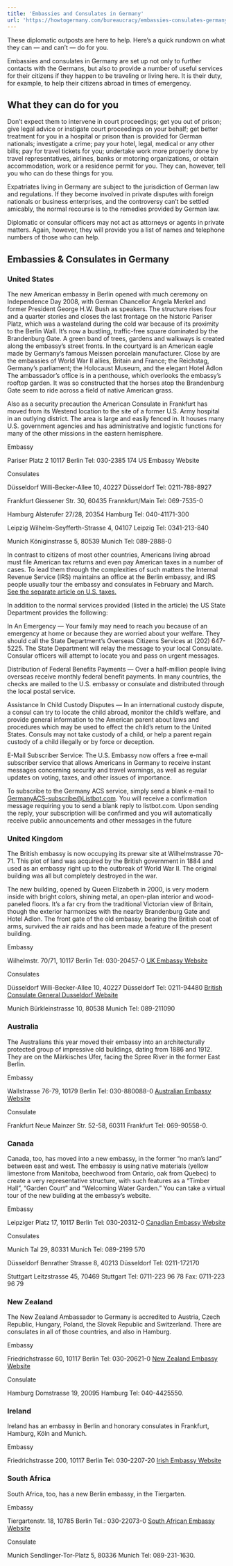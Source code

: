 ```yaml
---
title: 'Embassies and Consulates in Germany'
url: 'https://howtogermany.com/bureaucracy/embassies-consulates-germany/'
---
```


These diplomatic outposts are here to help. Here’s a quick rundown on what they can — and can’t — do for you.

Embassies and consulates in Germany are set up not only to further contacts with the Germans, but also to provide a number of useful services for their citizens if they happen to be traveling or living here. It is their duty, for example, to help their citizens abroad in times of emergency.

## What they can do for you
Don’t expect them to intervene in court proceedings; get you out of prison; give legal advice or instigate court proceedings on your behalf; get better treatment for you in a hospital or prison than is provided for German nationals; investigate a crime; pay your hotel, legal, medical or any other bills; pay for travel tickets for you; undertake work more properly done by travel representatives, airlines, banks or motoring organizations, or obtain accommodation, work or a residence permit for you. They can, however, tell you who can do these things for you.

Expatriates living in Germany are subject to the jurisdiction of German law and regulations. If they become involved in private disputes with foreign nationals or business enterprises, and the controversy can’t be settled amicably, the normal recourse is to the remedies provided by German law.

Diplomatic or consular officers may not act as attorneys or agents in private matters. Again, however, they will provide you a list of names and telephone numbers of those who can help.


## Embassies & Consulates in Germany

### United States

The new American embassy in Berlin opened with much ceremony on Independence Day 2008, with German Chancellor Angela Merkel and former President George H.W. Bush as speakers. The structure rises four and a quarter stories and closes the last frontage on the historic Pariser Platz, which was a wasteland during the cold war because of its proximity to the Berlin Wall. It’s now a bustling, traffic-free square dominated by the Brandenburg Gate. A green band of trees, gardens and walkways is created along the embassy’s street fronts. In the courtyard is an American eagle made by Germany’s famous Meissen porcelain manufacturer. Close by are the embassies of World War II allies, Britain and France; the Reichstag, Germany’s parliament; the Holocaust Museum, and the elegant Hotel Adlon The ambassador’s office is in a penthouse, which overlooks the embassy’s rooftop garden. It was so constructed that the horses atop the Brandenburg Gate seem to ride across a field of native American grass.

Also as a security precaution the American Consulate in Frankfurt has moved from its Westend location to the site of a former U.S. Army hospital in an outlying district. The area is large and easily fenced in. It houses many U.S. government agencies and has administrative and logistic functions for many of the other missions in the eastern hemisphere.

Embassy

Pariser Platz 2
10117 Berlin
Tel: 030-2385 174
US Embassy Website

Consulates

Düsseldorf
Willi-Becker-Allee 10, 40227 Düsseldorf
Tel: 0211-788-8927

Frankfurt
Giessener Str. 30, 60435 Frannkfurt/Main
Tel: 069-7535-0

Hamburg
Alsterufer 27/28, 20354 Hamburg
Tel: 040-41171-300

Leipzig
Wilhelm-Seyfferth-Strasse 4, 04107 Leipzig
Tel: 0341-213-840

Munich
Königinstrasse 5, 80539 Munich
Tel: 089-2888-0

In contrast to citizens of most other countries, Americans living abroad must file American tax returns and even pay American taxes in a number of cases. To lead them through the complexities of such matters the Internal Revenue Service (IRS) maintains an office at the Berlin embassy, and IRS people usually tour the embassy and consulates in February and March. [See the separate article on U.S. taxes.](https://howtogermany.com/pages/ustaxes.html)

In addition to the normal services provided (listed in the article) the US State Department provides the following:

In An Emergency — Your family may need to reach you because of an emergency at home or because they are worried about your welfare. They should call the State Department’s Overseas Citizens Services at (202) 647-5225. The State Department will relay the message to your local Consulate. Consular officers will attempt to locate you and pass on urgent messages.

Distribution of Federal Benefits Payments — Over a half-million people living overseas receive monthly federal benefit payments. In many countries, the checks are mailed to the U.S. embassy or consulate and distributed through the local postal service.

Assistance In Child Custody Disputes — In an international custody dispute, a consul can try to locate the child abroad, monitor the child’s welfare, and provide general information to the American parent about laws and procedures which may be used to effect the child’s return to the United States. Consuls may not take custody of a child, or help a parent regain custody of a child illegally or by force or deception.

E-Mail Subscriber Service: The U.S. Embassy now offers a free e-mail subscriber service that allows Americans in Germany to receive instant messages concerning security and travel warnings, as well as regular updates on voting, taxes, and other issues of importance.

To subscribe to the Germany ACS service, simply send a blank e-mail to GermanyACS-subscribe@Listbot.com. You will receive a confirmation message requiring you to send a blank reply to listbot.com. Upon sending the reply, your subscription will be confirmed and you will automatically receive public announcements and other messages in the future

### United Kingdom

The British embassy is now occupying its prewar site at Wilhelmstrasse 70-71. This plot of land was acquired by the British government in 1884 and used as an embassy right up to the outbreak of World War II. The original building was all but completely destroyed in the war.

The new building, opened by Queen Elizabeth in 2000, is very modern inside with bright colors, shining metal, an open-plan interior and wood-paneled floors. It’s a far cry from the traditional Victorian view of Britain, though the exterior harmonizes with the nearby Brandenburg Gate and Hotel Adlon. The front gate of the old embassy, bearing the British coat of arms, survived the air raids and has been made a feature of the present building.

Embassy

Wilhelmstr. 70/71, 10117 Berlin
Tel: 030-20457-0
[UK Embassy Website](https://www.gov.uk/government/world/organisations/british-embassy-berlin)

Consulates

Düsseldorf
Willi-Becker-Allee 10, 40227 Düsseldorf
Tel: 0211-94480
[British Consulate General Dusseldorf Website](https://www.gov.uk/world/organisations/british-consulate-general-dusseldorf)

Munich
Bürkleinstrasse 10, 80538 Munich
Tel: 089-211090

### Australia

The Australians this year moved their embassy into an architecturally protected group of impressive old buildings, dating from 1886 and 1912. They are on the Märkisches Ufer, facing the Spree River in the former East Berlin.

Embassy

Wallstrasse 76-79, 10179 Berlin
Tel: 030-880088-0
[Australian Embassy Website](http://www.germany.embassy.gov.au/beln/home.html)

Consulate

Frankfurt
Neue Mainzer Str. 52-58, 60311 Frankfurt
Tel: 069-90558-0.

### Canada

Canada, too, has moved into a new embassy, in the former “no man’s land” between east and west. The embassy is using native materials (yellow limestone from Manitoba, beechwood from Ontario, oak from Quebec) to create a very representative structure, with such features as a “Timber Hall”, “Garden Court” and “Welcoming Water Garden.” You can take a virtual tour of the new building at the embassy’s website.

Embassy

Leipziger Platz 17, 10117 Berlin
Tel: 030-20312-0
[Canadian Embassy Website](http://www.canadainternational.gc.ca/germany-allemagne/index.aspx?lang=eng)

Consulates

Munich
Tal 29, 80331 Munich
Tel: 089-2199 570

Düsseldorf
Benrather Strasse 8, 40213 Düsseldorf
Tel: 0211-172170

Stuttgart
Leitzstrasse 45, 70469 Stuttgart
Tel: 0711-223 96 78
Fax: 0711-223 96 79

### New Zealand

The New Zealand Ambassador to Germany is accredited to Austria, Czech Republic, Hungary, Poland, the Slovak Republic and Switzerland. There are consulates in all of those countries, and also in Hamburg.

Embassy

Friedrichstrasse 60, 10117 Berlin
Tel: 030-20621-0
[New Zealand Embassy Website](http://www.nzembassy.com/germany)

Consulate

Hamburg
Domstrasse 19, 20095 Hamburg
Tel: 040-4425550.

### Ireland

Ireland has an embassy in Berlin and honorary consulates in Frankfurt, Hamburg, Köln and Munich.

Embassy

Friedrichstrasse 200, 10117 Berlin
Tel: 030-2207-20
[Irish Embassy Website](https://www.dfa.ie/irish-embassy/germany/)

### South Africa

South Africa, too, has a new Berlin embassy, in the Tiergarten.

Embassy

Tiergartenstr. 18, 10785 Berlin
Tel.: 030-22073-0
[South African Embassy Website](http://www.suedafrika.org/en.html)

Consulate

Munich
Sendlinger-Tor-Platz 5, 80336 Munich
Tel: 089-231-1630.